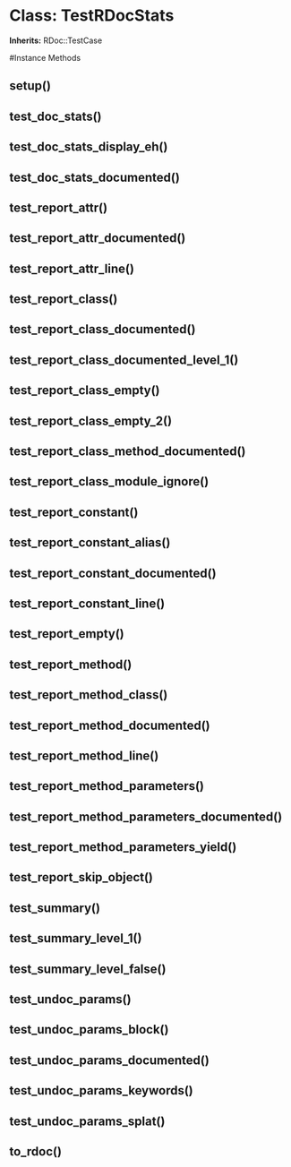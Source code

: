 # Class: TestRDocStats
**Inherits:** RDoc::TestCase
    




#Instance Methods
## setup() [](#method-i-setup)

## test_doc_stats() [](#method-i-test_doc_stats)

## test_doc_stats_display_eh() [](#method-i-test_doc_stats_display_eh)

## test_doc_stats_documented() [](#method-i-test_doc_stats_documented)

## test_report_attr() [](#method-i-test_report_attr)

## test_report_attr_documented() [](#method-i-test_report_attr_documented)

## test_report_attr_line() [](#method-i-test_report_attr_line)

## test_report_class() [](#method-i-test_report_class)

## test_report_class_documented() [](#method-i-test_report_class_documented)

## test_report_class_documented_level_1() [](#method-i-test_report_class_documented_level_1)

## test_report_class_empty() [](#method-i-test_report_class_empty)

## test_report_class_empty_2() [](#method-i-test_report_class_empty_2)

## test_report_class_method_documented() [](#method-i-test_report_class_method_documented)

## test_report_class_module_ignore() [](#method-i-test_report_class_module_ignore)

## test_report_constant() [](#method-i-test_report_constant)

## test_report_constant_alias() [](#method-i-test_report_constant_alias)

## test_report_constant_documented() [](#method-i-test_report_constant_documented)

## test_report_constant_line() [](#method-i-test_report_constant_line)

## test_report_empty() [](#method-i-test_report_empty)

## test_report_method() [](#method-i-test_report_method)

## test_report_method_class() [](#method-i-test_report_method_class)

## test_report_method_documented() [](#method-i-test_report_method_documented)

## test_report_method_line() [](#method-i-test_report_method_line)

## test_report_method_parameters() [](#method-i-test_report_method_parameters)

## test_report_method_parameters_documented() [](#method-i-test_report_method_parameters_documented)

## test_report_method_parameters_yield() [](#method-i-test_report_method_parameters_yield)

## test_report_skip_object() [](#method-i-test_report_skip_object)

## test_summary() [](#method-i-test_summary)

## test_summary_level_1() [](#method-i-test_summary_level_1)

## test_summary_level_false() [](#method-i-test_summary_level_false)

## test_undoc_params() [](#method-i-test_undoc_params)

## test_undoc_params_block() [](#method-i-test_undoc_params_block)

## test_undoc_params_documented() [](#method-i-test_undoc_params_documented)

## test_undoc_params_keywords() [](#method-i-test_undoc_params_keywords)

## test_undoc_params_splat() [](#method-i-test_undoc_params_splat)

## to_rdoc() [](#method-i-to_rdoc)

